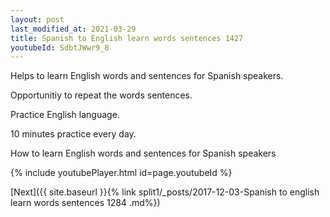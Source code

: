 ```yaml
---
layout: post
last_modified_at: 2021-03-29
title: Spanish to English learn words sentences 1427 
youtubeId: SdbtJWwr9_8
---
```

 
 
Helps to learn English words and sentences for Spanish speakers.

Opportunitiy to repeat the words sentences. 

Practice English language. 
 
10 minutes practice every day. 
 
How to learn English words and sentences for Spanish speakers 
 
{% include youtubePlayer.html id=page.youtubeId %}
 
 
[Next]({{ site.baseurl }}{% link  split1/_posts/2017-12-03-Spanish to english learn words sentences 1284 .md%})
 
